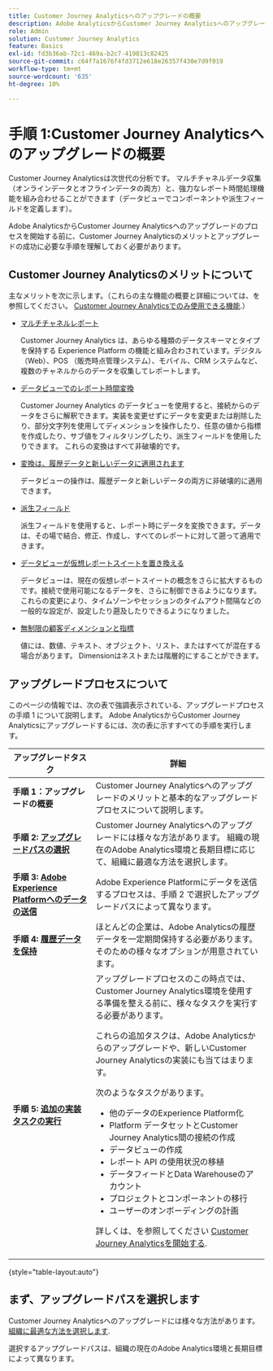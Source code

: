 ```yaml
---
title: Customer Journey Analyticsへのアップグレードの概要
description: Adobe AnalyticsからCustomer Journey Analyticsへのアップグレードを計画します
role: Admin
solution: Customer Journey Analytics
feature: Basics
exl-id: fd3b36ab-72c1-469a-b2c7-419813c82425
source-git-commit: c64f7a1676f4fd3712e618e26357f430e7d9f019
workflow-type: tm+mt
source-wordcount: '635'
ht-degree: 10%

---
```


# 手順 1:Customer Journey Analyticsへのアップグレードの概要

Customer Journey Analyticsは次世代の分析です。 マルチチャネルデータ収集（オンラインデータとオフラインデータの両方）と、強力なレポート時間処理機能を組み合わせることができます（データビューでコンポーネントや派生フィールドを定義します）。

Adobe AnalyticsからCustomer Journey Analyticsへのアップグレードのプロセスを開始する前に、Customer Journey Analyticsのメリットとアップグレードの成功に必要な手順を理解しておく必要があります。

## Customer Journey Analyticsのメリットについて

主なメリットを次に示します。（これらの主な機能の概要と詳細については、を参照してください。 [Customer Journey Analyticsでのみ使用できる機能](/help/getting-started/aa-vs-cja/cja-aa.md#adobe-customer-journey-analytics-features-not-available-in-adobe-analytics).）

* [マルチチャネルレポート](/help/getting-started/aa-to-cja-user.md#changes-to-data-architecture)

  Customer Journey Analytics は、あらゆる種類のデータスキーマとタイプを保持する Experience Platform の機能と組み合わされています。デジタル（Web）、POS （販売時点管理システム）、モバイル、CRM システムなど、複数のチャネルからのデータを収集してレポートします。

* [データビューでのレポート時間変換](/help/getting-started/aa-vs-cja/vrs-dataview-sandbox-adc.md#customer-journey-analytics-data-views)

  Customer Journey Analytics のデータビューを使用すると、接続からのデータをさらに解釈できます。実装を変更せずにデータを変更または削除したり、部分文字列を使用してディメンションを操作したり、任意の値から指標を作成したり、サブ値をフィルタリングしたり、派生フィールドを使用したりできます。 これらの変換はすべて非破壊的です。

* [変換は、履歴データと新しいデータに適用されます](/help/getting-started/aa-vs-cja/vrs-dataview-sandbox-adc.md)

  データビューの操作は、履歴データと新しいデータの両方に非破壊的に適用できます。

* [派生フィールド](/help/data-views/derived-fields/derived-fields.md)

  派生フィールドを使用すると、レポート時にデータを変換できます。データは、その場で結合、修正、作成し、すべてのレポートに対して遡って適用できます。

* [データビューが仮想レポートスイートを置き換える](/help/getting-started/aa-to-cja-user.md#changes-to-the-concept-of-virtual-report-suites)

  データビューは、現在の仮想レポートスイートの概念をさらに拡大するものです。接続で使用可能になるデータを、さらに制御できるようになります。 これらの変更により、タイムゾーンやセッションのタイムアウト間隔などの一般的な設定が、設定したり遡及したりできるようになりました。

* [無制限の顧客ディメンションと指標](/help/getting-started/aa-to-cja-user.md#changes-to-the-concept-of-evars-and-props)

  値には、数値、テキスト、オブジェクト、リスト、またはすべてが混在する場合があります。 Dimensionはネストまたは階層的にすることができます。

## アップグレードプロセスについて

<!-- Include a graphic of the end-to-end process, as well as links to each step of the process -->
このページの情報では、次の表で強調表示されている、アップグレードプロセスの手順 1 について説明します。 Adobe AnalyticsからCustomer Journey Analyticsにアップグレードするには、次の表に示すすべての手順を実行します。

| アップグレードタスク | 詳細 |
|---------|----------|
| <span class="preview">**手順 1：アップグレードの概要**</span> | <span class="preview">Customer Journey Analyticsへのアップグレードのメリットと基本的なアップグレードプロセスについて説明します。</span> |
| **手順 2: [アップグレードパスの選択](/help/getting-started/cja-upgrade/cja-upgrade-path.md)** | Customer Journey Analyticsへのアップグレードには様々な方法があります。 組織の現在のAdobe Analytics環境と長期目標に応じて、組織に最適な方法を選択します。 |
| **手順 3: [Adobe Experience Platformへのデータの送信](/help/getting-started/cja-upgrade/cja-upgrade-send-to-platform.md)** | Adobe Experience Platformにデータを送信するプロセスは、手順 2 で選択したアップグレードパスによって異なります。 |
| **手順 4: [履歴データを保持](/help/getting-started/cja-upgrade/cja-upgrade-historical-data.md)** | ほとんどの企業は、Adobe Analyticsの履歴データを一定期間保持する必要があります。 そのための様々なオプションが用意されています。 |
| **手順 5: [追加の実装タスクの実行](/help/getting-started/cja-getting-started.md)** | アップグレードプロセスのこの時点では、Customer Journey Analytics環境を使用する準備を整える前に、様々なタスクを実行する必要があります。<p>これらの追加タスクは、Adobe Analyticsからのアップグレードや、新しいCustomer Journey Analyticsの実装にも当てはまります。</p><p>次のようなタスクがあります。</p><ul><li>他のデータのExperience Platform化</li><li>Platform データセットとCustomer Journey Analytics間の接続の作成</li><li>データビューの作成</li><li>レポート API の使用状況の移植</li><li>データフィードとData Warehouseのアカウント</li><li>プロジェクトとコンポーネントの移行</li><li>ユーザーのオンボーディングの計画</li></ul> <p>詳しくは、を参照してください [Customer Journey Analyticsを開始する](/help/getting-started/cja-getting-started.md). |

{style="table-layout:auto"}

## まず、アップグレードパスを選択します

Customer Journey Analyticsへのアップグレードには様々な方法があります。 [組織に最適な方法を選択します](/help/getting-started/cja-upgrade/cja-upgrade-path.md).

選択するアップグレードパスは、組織の現在のAdobe Analytics環境と長期目標によって異なります。

